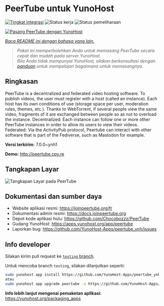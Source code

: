 <!--
N.B.: README ini dibuat secara otomatis oleh <https://github.com/YunoHost/apps/tree/master/tools/readme_generator>
Ini TIDAK boleh diedit dengan tangan.
-->

# PeerTube untuk YunoHost

[![Tingkat integrasi](https://apps.yunohost.org/badge/integration/peertube)](https://ci-apps.yunohost.org/ci/apps/peertube/)
![Status kerja](https://apps.yunohost.org/badge/state/peertube)
![Status pemeliharaan](https://apps.yunohost.org/badge/maintained/peertube)

[![Pasang PeerTube dengan YunoHost](https://install-app.yunohost.org/install-with-yunohost.svg)](https://install-app.yunohost.org/?app=peertube)

*[Baca README ini dengan bahasa yang lain.](./ALL_README.md)*

> *Paket ini memperbolehkan Anda untuk memasang PeerTube secara cepat dan mudah pada server YunoHost.*  
> *Bila Anda tidak mempunyai YunoHost, silakan berkonsultasi dengan [panduan](https://yunohost.org/install) untuk mempelajari bagaimana untuk memasangnya.*

## Ringkasan

PeerTube is a decentralized and federated video hosting software. To publish videos, the user must register with a host (called an instance). Each host has its own conditions of use (storage space per user, moderation rules, themes, etc.). Thanks to WebTorrent, if several people view the same video, fragments of it are exchanged between people so as not to overload the instance. Decentralized: Each instance can follow one or more other PeerTube instances in order to allow its users to view their videos. Federated: Via the ActivityPub protocol, Peertube can interact with other software that is part of the Fediverse, such as Mastodon for example.


**Versi terkirim:** 7.0.0~ynh1

**Demo:** <http://peertube.cpy.re>

## Tangkapan Layar

![Tangkapan Layar pada PeerTube](./doc/screenshots/screenshot1.jpg)

## Dokumentasi dan sumber daya

- Website aplikasi resmi: <https://joinpeertube.org/fr>
- Dokumentasi admin resmi: <https://docs.joinpeertube.org>
- Depot kode aplikasi hulu: <https://github.com/Chocobozzz/PeerTube>
- Gudang YunoHost: <https://apps.yunohost.org/app/peertube>
- Laporkan bug: <https://github.com/YunoHost-Apps/peertube_ynh/issues>

## Info developer

Silakan kirim pull request ke [`testing` branch](https://github.com/YunoHost-Apps/peertube_ynh/tree/testing).

Untuk mencoba branch `testing`, silakan dilanjutkan seperti:

```bash
sudo yunohost app install https://github.com/YunoHost-Apps/peertube_ynh/tree/testing --debug
atau
sudo yunohost app upgrade peertube -u https://github.com/YunoHost-Apps/peertube_ynh/tree/testing --debug
```

**Info lebih lanjut mengenai pemaketan aplikasi:** <https://yunohost.org/packaging_apps>
